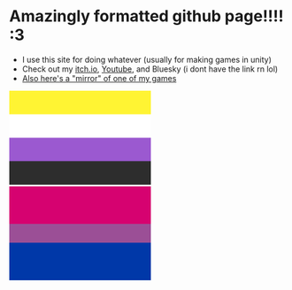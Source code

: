 # Amazingly formatted github page!!!! :3

- I use this site for doing whatever (usually for making games in unity)
- Check out my [itch.io](https://deltav2.itch.io), [Youtube](https://www.youtube.com/@DeltaV_), and Bluesky (i dont have the link rn lol)
- [Also here's a "mirror" of one of my games](https://delta-airlines-ig.github.io/Dash-With-The-Fireball-Etc/ )

<img src="Nonbinary_flag.svg.png" width="256" height="170"> <img src="Bisexual_Pride_Flag.svg.png" width="256" height="170">
